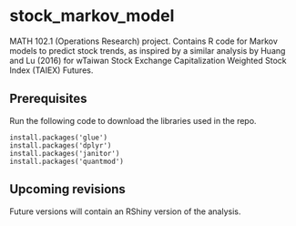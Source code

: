# stock_markov_model
MATH 102.1 (Operations Research) project. Contains R code for Markov models to predict stock trends, as inspired by a similar analysis by Huang and Lu (2016) for wTaiwan Stock Exchange Capitalization Weighted Stock Index (TAIEX) Futures.

## Prerequisites
Run the following code to download the libraries used in the repo.
```
install.packages('glue') 
install.packages('dplyr')
install.packages('janitor')
install.packages('quantmod')
```
## Upcoming revisions
Future versions will contain an RShiny version of the analysis.
